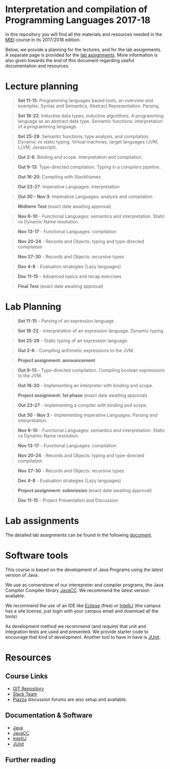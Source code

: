 # Interpretation and compilation of Programming Languages 2017-18

In this repository you will find all the materials and resources needed in the [MIEI](www.di.fct.unl.pt/MIEI) course in its 2017/2018 edition.

Below, we provide a planning for the lectures, and for the lab assignments. A separate page is provided for the [lab assignments](Assignments.md). More information is also given towards the end of this document regarding useful documentation and resources.

# Lecture planning

> **Set 11-15**: Programming languages based tools, an overview and examples. Syntax and Semantics, Abstract Representation. Parsing.

> **Set 18-22**: Inductive data types, inductive algorithms. A programming language as an abstract data type. Semantic functions: interpretation of a programming language.

> **Set 25-29**: Semantic functions: type analysis, and compilation. Dynamic vs static typing. Virtual machines, target languages (JVM, LLVM, Javascript).

> **Out 2-6**: Binding and scope. Interpretation and compilation.

> **Out 9-13**: Type-directed compilation. Typing in a compilers pipeline.

> **Out 16-20**: Compiling with Stackframes.

> **Out 23-27**: Imperative Languages: interpretation

> **Out 30 - Nov 3**: Imperative Languages: analysis and compilation

> **Midterm Test** (exact date awaiting approval)

>**Nov 6-10**  - Functional Languages: semantics and interpretation. Static vs Dynamic Name resolution.

>**Nov 13-17** - Functional Languages: compilation

>**Nov 20-24** - Records and Objects: typing and type-directed compilation

>**Nov 27-30** - Records and Objects: recursive types

>**Dec 4-8**   - Evaluation strategies (Lazy languages)

>**Dec 11-15** - Advanced topics and recap exercises

>**Final Test** (exact date awaiting approval)

# Lab Planning

>**Set 11-15** - Parsing of an expression language.

>**Set 18-22** - Interpretation of an expression language. Dynamic typing.

>**Set 25-29** - Static typing of an expression language.

>**Out 2-6**  - Compiling arithmetic expressions to the JVM.

>**Project assignment: announcement**

>**Out 9-13** - Type-directed compilation. Compiling boolean expressions to the JVM.

>**Out 16-20** - Implementing an interpreter with binding and scope.

>**Project assignment: 1st phase** (exact date awaiting approval)

>**Out 23-27** - Implementing a compiler with binding and scope.

>**Out 30 - Nov 3** - Implementing imperative Languages: Parsing and interpretation.

>**Nov 6-10**  - Functional Languages: semantics and interpretation. Static vs Dynamic Name resolution.

>**Nov 13-17** - Functional Languages: compilation

>**Nov 20-24** - Records and Objects: typing and type-directed compilation

>**Nov 27-30** - Records and Objects: recursive types

>**Dec 4-8**   - Evaluation strategies (Lazy languages)

>**Project assignment: submission** (exact date awaiting approval)

>**Dec 11-15** - Project Presentation and Discussion

# Lab assignments

The detailed lab assignments can be found in the following [document](Assignments.md).

# Software tools 

This course is based on the development of Java Programs using the latest version of Java. 

We use as cornerstone of our interepreter and compiler programs, the Java Compiler Compiler library [JavaCC](). We recommend the latest version available.

We recommend the use of an IDE like [Eclipse]() (free) or [IntelliJ]() (the campus has a site license, just login with your campus email and download all the tools)

As development method we recommend (and require) that unit and integration tests are used and presented. We provide starter code to encourage that kind of development. Another tool to have in have is [JUnit]().

# Resources

## Course Links

* [GIT Repository](http://bitbucket.org/costaseco/icl-1718)
* [Slack Team](icl-1718.slack.com)
* [Piazza](piazza.com/fct.unl.pt/fall2017/8152) discussion forums are also setup and available.

## Documentation & Software

* [Java]()
* [JavaCC]()
* [IntelliJ]()
* [JUnit]()

## Further reading


